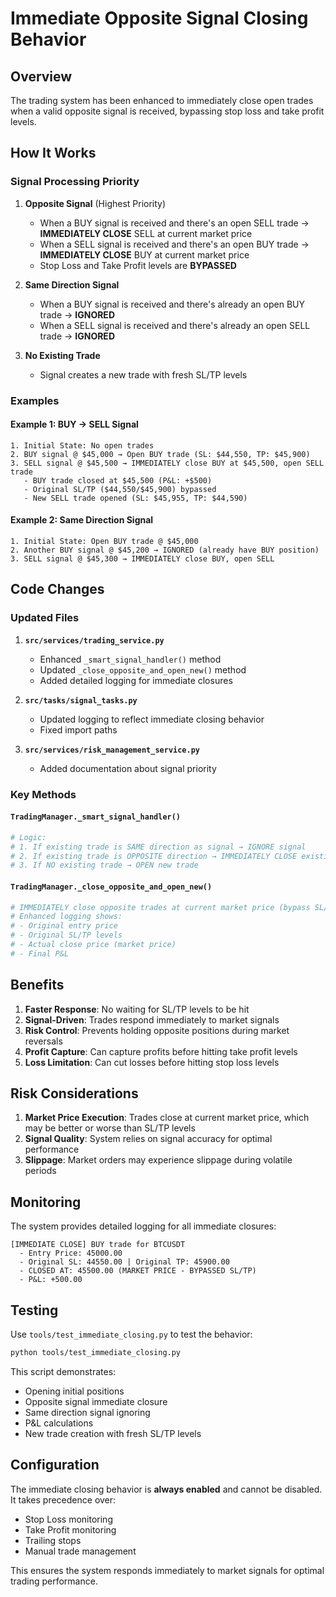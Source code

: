 # Immediate Opposite Signal Closing Behavior

## Overview

The trading system has been enhanced to immediately close open trades when a valid opposite signal is received, bypassing stop loss and take profit levels.

## How It Works

### Signal Processing Priority

1. **Opposite Signal** (Highest Priority)
   - When a BUY signal is received and there's an open SELL trade → **IMMEDIATELY CLOSE** SELL at current market price
   - When a SELL signal is received and there's an open BUY trade → **IMMEDIATELY CLOSE** BUY at current market price
   - Stop Loss and Take Profit levels are **BYPASSED**

2. **Same Direction Signal**
   - When a BUY signal is received and there's already an open BUY trade → **IGNORED**
   - When a SELL signal is received and there's already an open SELL trade → **IGNORED**

3. **No Existing Trade**
   - Signal creates a new trade with fresh SL/TP levels

### Examples

#### Example 1: BUY → SELL Signal
```
1. Initial State: No open trades
2. BUY signal @ $45,000 → Open BUY trade (SL: $44,550, TP: $45,900)
3. SELL signal @ $45,500 → IMMEDIATELY close BUY at $45,500, open SELL trade
   - BUY trade closed at $45,500 (P&L: +$500)
   - Original SL/TP ($44,550/$45,900) bypassed
   - New SELL trade opened (SL: $45,955, TP: $44,590)
```

#### Example 2: Same Direction Signal
```
1. Initial State: Open BUY trade @ $45,000
2. Another BUY signal @ $45,200 → IGNORED (already have BUY position)
3. SELL signal @ $45,300 → IMMEDIATELY close BUY, open SELL
```

## Code Changes

### Updated Files

1. **`src/services/trading_service.py`**
   - Enhanced `_smart_signal_handler()` method
   - Updated `_close_opposite_and_open_new()` method
   - Added detailed logging for immediate closures

2. **`src/tasks/signal_tasks.py`**
   - Updated logging to reflect immediate closing behavior
   - Fixed import paths

3. **`src/services/risk_management_service.py`**
   - Added documentation about signal priority

### Key Methods

#### `TradingManager._smart_signal_handler()`
```python
# Logic:
# 1. If existing trade is SAME direction as signal → IGNORE signal
# 2. If existing trade is OPPOSITE direction → IMMEDIATELY CLOSE existing + OPEN new
# 3. If NO existing trade → OPEN new trade
```

#### `TradingManager._close_opposite_and_open_new()`
```python
# IMMEDIATELY close opposite trades at current market price (bypass SL/TP)
# Enhanced logging shows:
# - Original entry price
# - Original SL/TP levels  
# - Actual close price (market price)
# - Final P&L
```

## Benefits

1. **Faster Response**: No waiting for SL/TP levels to be hit
2. **Signal-Driven**: Trades respond immediately to market signals
3. **Risk Control**: Prevents holding opposite positions during market reversals
4. **Profit Capture**: Can capture profits before hitting take profit levels
5. **Loss Limitation**: Can cut losses before hitting stop loss levels

## Risk Considerations

1. **Market Price Execution**: Trades close at current market price, which may be better or worse than SL/TP levels
2. **Signal Quality**: System relies on signal accuracy for optimal performance
3. **Slippage**: Market orders may experience slippage during volatile periods

## Monitoring

The system provides detailed logging for all immediate closures:

```
[IMMEDIATE CLOSE] BUY trade for BTCUSDT
  - Entry Price: 45000.00
  - Original SL: 44550.00 | Original TP: 45900.00  
  - CLOSED AT: 45500.00 (MARKET PRICE - BYPASSED SL/TP)
  - P&L: +500.00
```

## Testing

Use `tools/test_immediate_closing.py` to test the behavior:

```bash
python tools/test_immediate_closing.py
```

This script demonstrates:
- Opening initial positions
- Opposite signal immediate closure
- Same direction signal ignoring
- P&L calculations
- New trade creation with fresh SL/TP levels

## Configuration

The immediate closing behavior is **always enabled** and cannot be disabled. It takes precedence over:

- Stop Loss monitoring
- Take Profit monitoring  
- Trailing stops
- Manual trade management

This ensures the system responds immediately to market signals for optimal trading performance.